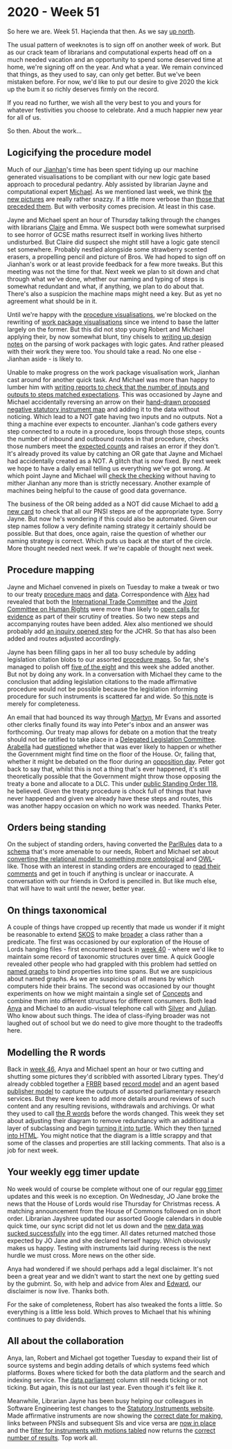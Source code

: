 # 2020 - Week 51

So here we are. Week 51. Haçienda that then. As we say [up north](https://www.youtube.com/watch?v=-fpVfyRMaUE).

The usual pattern of weeknotes is to sign off on another week of work. But as our crack team of librarians and computational experts head off on a much needed vacation and an opportunity to spend some deserved time at home, we're signing off on the year. And what a year. We remain convinced that things, as they used to say, can only get better. But we've been mistaken before. For now, we'd like to put our desire to give 2020 the kick up the bum it so richly deserves firmly on the record.

If you read no further, we wish all the very best to you and yours for whatever festivities you choose to celebrate. And a much happier new year for all of us.

So then. About the work...

## Logicifying the procedure model

Much of our [Jianhan](https://twitter.com/jianhanzhu)'s time has been spent tidying up our machine generated visualisations to be compliant with our new logic gate based approach to procedural pedantry. Ably assisted by librarian Jayne and computational expert [Michael](https://twitter.com/fantasticlife). As we mentioned last week, we think [the new pictures](https://github.com/ukparliament/ontologies/blob/master/meta/weeknotes/2020/50/machine-pnsi.png) are really rather snazzy. If a little more verbose than [those that preceded them](https://procedures.azurewebsites.net/Procedures/2/graph). But with verbosity comes precision. At least in this case.

Jayne and Michael spent an hour of Thursday talking through the changes with librarians [Claire](https://twitter.com/tinysprite) and Emma. We suspect both were somewhat surprised to see horror of GCSE maths resurrect itself in working lives hitherto undisturbed. But Claire did suspect she might still have a logic gate stencil set somewhere. Probably nestled alongside some strawberry scented erasers, a propelling pencil and picture of Bros. We had hoped to sign off on Jianhan's work or at least provide feedback for a few more tweaks. But this meeting was not the time for that. Next week we plan to sit down and chat through what we've done, whether our naming and typing of steps is somewhat redundant and what, if anything, we plan to do about that. There's also a suspicion the machine maps might need a key. But as yet no agreement what should be in it.

Until we're happy with the [procedure visualisations](https://trello.com/c/KKxTlrFj/25-rewrite-procedure-visualisation), we're blocked on the rewriting of [work package visualisations](https://trello.com/c/CSr8KMvp/26-rewrite-work-package-visualisation) since we intend to base the latter largely on the former. But this did not stop young Robert and Michael applying their, by now somewhat blunt, tiny chisels to [writing up design notes](https://ukparliament.github.io/ontologies/procedure/flowcharts/meta/design-notes/#procedure-maps-with-logic-gates) on the parsing of work packages with logic gates. And rather pleased with their work they were too. You should take a read. No one else - Jianhan aside - is likely to.

Unable to make progress on the work package visualisation work, Jianhan cast around for another quick task. And Michael was more than happy to lumber him with [writing reports to check that the number of inputs and outputs to steps matched expectations](https://trello.com/c/rsQ4Vv2b/42-validate-the-number-of-inputs-and-outputs-to-steps). This was occasioned by Jayne and Michael accidentally reversing an arrow on their [hand-drawn proposed negative statutory instrument map](https://github.com/ukparliament/ontologies/blob/master/procedure/flowcharts/proposed-negative-sis/logic-gates/proposed-negative-sis.pdf) and adding it to the data without noticing. Which lead to a NOT gate having two inputs and no outputs. Not a thing a machine ever expects to encounter. Jianhan's code gathers every step connected to a route in a procedure, loops through those steps, counts the number of inbound and outbound routes in that procedure, checks those numbers meet the [expected counts](https://ukparliament.github.io/ontologies/procedure/flowcharts/meta/design-notes/#validating-inputs-and-outputs-to-steps) and raises an error if they don't. It's already proved its value by catching an OR gate that Jayne and Michael had accidentally created as a NOT. A glitch that is now fixed. By next week we hope to have a daily email telling us everything we've got wrong. At which point Jayne and Michael will [check the checking](https://trello.com/c/S9PgBwVK/46-check-errors-are-being-reported-correctly) without having to mither Jianhan any more than is strictly necessary. Another example of machines being helpful to the cause of good data governance.

The business of the OR being added as a NOT did cause Michael to add [a new card](https://trello.com/c/rKOHw4fQ/45-check-that-all-steps-in-pnsi-have-been-created-with-the-correct-step-type) to check that all our PNSI steps are of the appropriate type. Sorry Jayne. But now he's wondering if this could also be automated. Given our step names follow a very definite naming strategy it certainly should be possible. But that does, once again, raise the question of whether our naming strategy is correct. Which puts us back at the start of the circle. More thought needed next week. If we're capable of thought next week.

## Procedure mapping

Jayne and Michael convened in pixels on Tuesday to make a tweak or two to our treaty [procedure maps](https://ukparliament.github.io/ontologies/procedure/flowcharts/crag-treaties/crag-treaties.pdf) and [data](https://procedures.azurewebsites.net/Procedures/6/graph). Correspondence with [Alex](https://twitter.com/AlexanderHorne1) had revealed that both the [International Trade Committee](https://committees.parliament.uk/committee/367/international-trade-committee) and the [Joint Committee on Human Rights](https://committees.parliament.uk/committee/93/human-rights-joint-committee/) were more than likely to [open calls for evidence](https://trello.com/c/O0IH1AYa/274-add-call-for-evidence-step-to-itc-commons) as part of their scrutiny of treaties. So two new steps and accompanying routes have been added. Alex also mentioned we should probably add [an inquiry opened step](https://trello.com/c/vzaaTYqv/325-call-for-evidence-and-inquiry-steps-for-jchr-in-treaty-land) for the JCHR. So that has also been added and routes adjusted accordingly.

Jayne has been filling gaps in her all too busy schedule by adding legislation citation blobs to our assorted [procedure maps](https://ukparliament.github.io/ontologies/procedure/procedure-ontology.html#maps). So far, she's managed to polish off [five of the eight](https://trello.com/c/7lQp9Pbj/186-add-legislation-citation-blobs-on-procedures) and this week she added another. But not by doing any work. In a conversation with Michael they came to the conclusion that adding legislation citations to the made affirmative procedure would not be possible because the legislation informing procedure for such instruments is scattered far and wide. So [this note](https://trello.com/c/wnKLd7Mn/327-no-legislation-citation-for-made-affirmatives-because-made-affirmatives) is merely for completeness.

An email that had bounced its way through [Martyn](https://twitter.com/martynpatrick), Mr Evans and assorted other clerks finally found its way into Peter's inbox and an answer was forthcoming. Our treaty map allows for debate on a motion that the treaty should not be ratified to take place in a [Delegated Legislation Committee](https://guidetoprocedure.parliament.uk/collections/TJlQAy5I/delegated-legislation-committees). [Arabella](https://twitter.com/Arabella_Law) had [questioned](https://trello.com/c/Td2tCJ1T/193-pe-is-a-dlc-possible-in-commons-treaty-procedure) whether that was ever likely to happen or whether the Government might find time on the floor of the House. Or, failing that, whether it might be debated on the floor during an [opposition day](https://www.parliament.uk/site-information/glossary/opposition-days/). Peter got back to say that, whilst this is not a thing that's ever happened, it's still theoretically possible that the Government might throw those opposing the treaty a bone and allocate to a DLC. This under [public Standing Order 118](https://standing-orders.herokuapp.com/orders/186), he believed. Given the treaty procedure is chock full of things that have never happened and given we already have these steps and routes, this was another happy occasion on which no work was needed. Thanks Peter.

## Orders being standing

On the subject of standing orders, having converted the [ParlRules](https://parlrulesdata.org/) data to a [schema](https://standing-orders.herokuapp.com/schema.png) that's more amenable to our needs, Robert and Michael set about [converting the relational model to something more ontological](https://trello.com/c/bFgH2PUn/314-standing-order-ontology) and [OWL](https://en.wikipedia.org/wiki/Web_Ontology_Language)-like. Those with an interest in standing orders are encouraged to [read their comments](https://ukparliament.github.io/ontologies/standing-order/standing-order-ontology.html) and get in touch if anything is unclear or inaccurate. A conversation with our friends in Oxford is pencilled in. But like much else, that will have to wait until the newer, better year.

## On things taxonomical

A couple of things have cropped up recently that made us wonder if it might be reasonable to extend [SKOS](https://en.wikipedia.org/wiki/Simple_Knowledge_Organization_System) to make [broader](https://www.w3.org/2009/08/skos-reference/skos.html#broader) a class rather than a predicate. The first was occasioned by our exploration of the House of Lords hanging files - first encountered back in [week 40](https://ukparliament.github.io/ontologies/meta/weeknotes/2020/40/) -  where we'd like to maintain some record of taxonomic structures over time. A quick Google revealed other people who had grappled with this problem had settled on [named graphs](https://en.wikipedia.org/wiki/Named_graph) to bind properties into time spans. But we are suspicious about named graphs. As we are suspicious of all means by which computers hide their brains. The second was occasioned by our thought experiments on how we might maintain a single set of [Concepts](https://www.w3.org/TR/skos-reference/#concepts) and combine them into different structures for different consumers. Both lead [Anya](https://twitter.com/bitten_) and Michael to an audio-visual telephone call with [Silver](https://twitter.com/silveroliver) and [Julian](https://datalanguage.com/blog/by/julian-everett). Who know about such things. The idea of class-ifying broader was not laughed out of school but we do need to give more thought to the tradeoffs here.

## Modelling the R words

Back in [week 46](https://ukparliament.github.io/ontologies/meta/weeknotes/2020/46/#all-about-the-collaboration), Anya and Michael spent an hour or two cutting and shutting some pictures they'd scribbled with assorted Library types. They'd already cobbled together a [FRBR](https://en.wikipedia.org/wiki/Functional_Requirements_for_Bibliographic_Records) based [record model](https://ukparliament.github.io/ontologies/record/record-ontology.html) and an agent based [publisher model](https://ukparliament.github.io/ontologies/publisher/publisher-ontology.html) to capture the outputs of assorted parliamentary research services. But they were keen to add more details around reviews of such content and any resulting revisions, withdrawals and archivings. Or what they used to call [the R words](https://trello.com/c/i2ZKCSuR/126-brarary-website-rb-app) before the words changed. This week they set about adjusting their diagram to remove redundancy with an additional a layer of subclassing and begin [turning it into turtle](https://ukparliament.github.io/ontologies/record-review/record-review-ontology.ttl). Which they then [turned into HTML](https://ukparliament.github.io/ontologies/record-review/record-review-ontology.html). You might notice that the diagram is a little scrappy and that some of the classes and properties are still lacking comments. That also is a job for next week.

## Your weekly egg timer update

No week would of course be complete without one of our regular [egg timer](https://parliament-calendar.herokuapp.com/) updates and this week is no exception. On Wednesday, JO Jane broke the news that the House of Lords would rise Thursday for Christmas recess. A matching announcement from the House of Commons followed on in short order. Librarian Jayshree updated our assorted Google calendars in double quick time, our sync script did not let us down and the [new data was sucked successfully](https://parliament-calendar.herokuapp.com/calendar/2020/12) into the egg timer. All dates returned matched those expected by JO Jane and she declared herself happy. Which obviously makes us happy. Testing with instruments laid during recess is the next hurdle we must cross. More news on the other side.

Anya had wondered if we should perhaps add a legal disclaimer. It's not been a great year and we didn't want to start the next one by getting sued by the gubmint. So, with help and advice from Alex and [Edward](https://twitter.com/edwardwood99), our disclaimer is now live. Thanks both.

For the sake of completeness, Robert has also tweaked the fonts a little. So everything is a little less bold. Which proves to Michael that his whining continues to pay dividends.

## All about the collaboration

Anya, Ian, Robert and Michael got together Tuesday to expand their list of source systems and begin adding details of which systems feed which platforms. Boxes where ticked for both the data platform and the search and indexing service. The [data.parliament](https://explore.data.parliament.uk/) column still needs ticking or not ticking. But again, this is not our last year. Even though it's felt like it.

Meanwhile, Librarian Jayne has been busy helping our colleagues in Software Engineering test changes to the [Statutory Instruments website](https://statutoryinstruments.parliament.uk/). Made affirmative instruments are now showing the [correct date for making](https://trello.com/c/Rlg9U89D/307-cherwell-1240874-sup-6-made-affirmative-labels-on-website), links between PNSIs and subsequent SIs and vice versa are [now in place](https://trello.com/c/7adWjRT3/309-si-162-links-between-sis-pnsis-on-website) and the [filter for instruments with motions tabled](https://statutoryinstruments.parliament.uk/?SearchTerm=&LaidPaperType=0&LayingBodyId=&StatutoryInstrumentTypeFilter=&ParliamentaryProcess=&RecommendedForProcedureChange=&ConcernsRaisedByCommittee=&MotionToStop=True&DebateScheduled=&ShowAdvanced=true) now returns the [correct number of results](https://trello.com/c/TlbDHnRr/311-si-159-si-service-motion-about-instrument-tabled-filter). Top work all.





